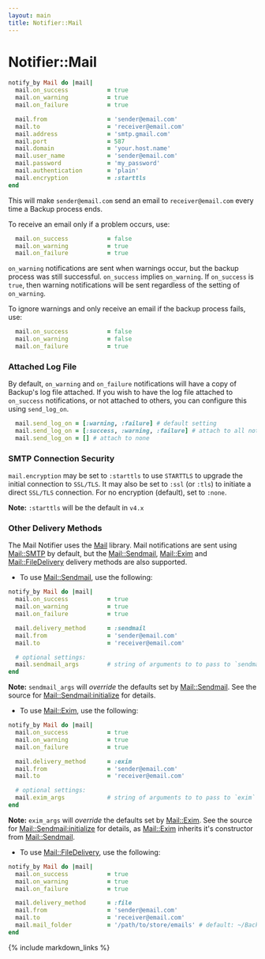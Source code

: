 ```yaml
---
layout: main
title: Notifier::Mail
---
```


Notifier::Mail
==============

``` rb
notify_by Mail do |mail|
  mail.on_success           = true
  mail.on_warning           = true
  mail.on_failure           = true

  mail.from                 = 'sender@email.com'
  mail.to                   = 'receiver@email.com'
  mail.address              = 'smtp.gmail.com'
  mail.port                 = 587
  mail.domain               = 'your.host.name'
  mail.user_name            = 'sender@email.com'
  mail.password             = 'my_password'
  mail.authentication       = 'plain'
  mail.encryption           = :starttls
end
```

This will make `sender@email.com` send an email to `receiver@email.com` every time a Backup process ends.

To receive an email only if a problem occurs, use:

``` rb
  mail.on_success           = false
  mail.on_warning           = true
  mail.on_failure           = true
```

`on_warning` notifications are sent when warnings occur, but the backup process was still successful.
`on_success` implies `on_warning`. If `on_success` is `true`, then warning notifications will be sent regardless of the
setting of `on_warning`.

To ignore warnings and only receive an email if the backup process fails, use:

``` rb
  mail.on_success           = false
  mail.on_warning           = false
  mail.on_failure           = true
```

### Attached Log File

By default, `on_warning` and `on_failure` notifications will have a copy of Backup's log file attached. If you wish to
have the log file attached to `on_success` notifications, or not attached to others, you can configure this using
`send_log_on`.

```rb
  mail.send_log_on = [:warning, :failure] # default setting
  mail.send_log_on = [:success, :warning, :failure] # attach to all notifications
  mail.send_log_on = [] # attach to none
```

### SMTP Connection Security

`mail.encryption` may be set to `:starttls` to use `STARTTLS` to upgrade the initial connection to `SSL/TLS`.
It may also be set to `:ssl` (or `:tls`) to initiate a direct `SSL/TLS` connection.
For no encryption (default), set to `:none`.

**Note:** `:starttls` will be the default in `v4.x`


### Other Delivery Methods


The Mail Notifier uses the [Mail][] library. Mail notifications are sent using [Mail::SMTP][] by default,
but the [Mail::Sendmail][], [Mail::Exim][] and [Mail::FileDelivery][] delivery methods are also supported.

* To use [Mail::Sendmail][], use the following:

``` rb
notify_by Mail do |mail|
  mail.on_success           = true
  mail.on_warning           = true
  mail.on_failure           = true

  mail.delivery_method      = :sendmail
  mail.from                 = 'sender@email.com'
  mail.to                   = 'receiver@email.com'

  # optional settings:
  mail.sendmail_args        # string of arguments to to pass to `sendmail`
end
```

**Note:** `sendmail_args` will _override_ the defaults set by [Mail::Sendmail][].
See the source for [Mail::Sendmail:initialize][] for details.

* To use [Mail::Exim][], use the following:

``` rb
notify_by Mail do |mail|
  mail.on_success           = true
  mail.on_warning           = true
  mail.on_failure           = true

  mail.delivery_method      = :exim
  mail.from                 = 'sender@email.com'
  mail.to                   = 'receiver@email.com'

  # optional settings:
  mail.exim_args            # string of arguments to to pass to `exim`
end
```

**Note:** `exim_args` will _override_ the defaults set by [Mail::Exim][].
See the source for [Mail::Sendmail:initialize][] for details,
as [Mail::Exim][] inherits it's constructor from [Mail::Sendmail][].

* To use [Mail::FileDelivery][], use the following:

``` rb
notify_by Mail do |mail|
  mail.on_success           = true
  mail.on_warning           = true
  mail.on_failure           = true

  mail.delivery_method      = :file
  mail.from                 = 'sender@email.com'
  mail.to                   = 'receiver@email.com'
  mail.mail_folder          = '/path/to/store/emails' # default: ~/Backup/emails
end
```

[Mail]: http://rubydoc.info/gems/mail/frames
[Mail::SMTP]: http://rubydoc.info/gems/mail/Mail/SMTP
[Mail::Sendmail]: http://rubydoc.info/gems/mail/Mail/Sendmail
[Mail::Exim]: http://rubydoc.info/gems/mail/Mail/Exim
[Mail::FileDelivery]: http://rubydoc.info/gems/mail/Mail/FileDelivery
[Mail::Sendmail:initialize]: http://rubydoc.info/gems/mail/Mail/Sendmail:initialize

{% include markdown_links %}

